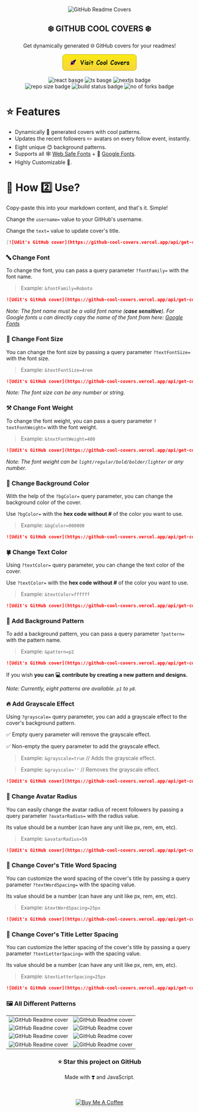 <div align="center">
 <img width="100px" src="https://user-images.githubusercontent.com/55291327/143779291-adc7c78a-e643-4bf5-962d-35ce2a7b7a91.png" align="center" alt="GitHub Readme Covers" />
 <h2 align="center">❄️ GITHUB COOL COVERS ❄️</h2>
 <p align="center">Get dynamically generated 🌐 GitHub covers for your readmes!</p>
 <a href="https://github-cool-covers.vercel.app" target="_blank">
 <img width="200px" src="public/images/visitpage.png" align="center" alt="visit cool covers page" />
 </a>
</div>
 <br />

<div align="center">
 <img src="https://img.shields.io/badge/react%20-%2320232a.svg?style=for-the-badge&logo=react&logoColor=%2361DAFB" alt="react basge" />
 <img src="https://img.shields.io/badge/typescript-%23007ACC.svg?style=for-the-badge&logo=typescript&logoColor=white" alt="ts basge" />
 <img src="https://img.shields.io/badge/Next-002E3B?style=for-the-badge&logo=nextdotjs&logoColor=#00DC82" alt="nextjs badge" />
 <br />
 <img src="https://img.shields.io/github/repo-size/uditkumar01/cool-covers?style=for-the-badge&color=blueviolet" alt="repo size badge" />
 <img src="https://img.shields.io/github/stars/uditkumar01/cool-covers?style=for-the-badge&color=silver" alt="build status badge" />
 <img src="https://img.shields.io/github/forks/uditkumar01/cool-covers?style=for-the-badge" alt="no of forks badge" />
 </div>


# ⭐ Features

- Dynamically 🤖 generated covers with cool patterns.
- Updates the recent followers ✏️ avatars on every follow event, instantly.
- Eight unique 😊 background patterns.
- Supports all 🕸️ [Web Safe Fonts](https://www.w3schools.com/cssref/css_websafe_fonts.asp) + 🤩 [Google Fonts](https://fonts.google.com/).
- Highly Customizable 📝.

# 📌 How 2️⃣ Use?

Copy-paste this into your markdown content, and that's it. Simple!

Change the `username=` value to your GitHub's username.

Change the `text=` value to update cover's title.

```md
[![Udit's GitHub cover](https://github-cool-covers.vercel.app/api/get-cover?username=uditkumar01&text=Hola,+I'm+Udit)](https://github.com/uditkumar01/cool-covers)
```

### 🔤 Change Font

To change the font, you can pass a query parameter `?fontFamily=` with the font name.

> Example: `&fontFamily=Roboto`

```md
![Udit's GitHub cover](https://github-cool-covers.vercel.app/api/get-cover?username=uditkumar01&text=Hola,+I'm+Udit&fontFamily=Roboto)
```

<em>Note: The font name must be a valid font name (**case sensitive**). For Google fonts u can directly copy the name of the font from here: <a href="https://fonts.google.com/">Google Fonts</a></em>

### 🐤 Change Font Size

You can change the font size by passing a query parameter `?textFontSize=` with the font size.

> Example: `&textFontSize=4rem`

```md
![Udit's GitHub cover](https://github-cool-covers.vercel.app/api/get-cover?username=uditkumar01&text=Hola,+I'm+Udit&textFontSize=4rem)
```

<em>Note: The font size can be any number or string.</em>

### ⚒️ Change Font Weight

To change the font weight, you can pass a query parameter `?textFontWeight=` with the font weight.

> Example: `&textFontWeight=400`

```md
![Udit's GitHub cover](https://github-cool-covers.vercel.app/api/get-cover?username=uditkumar01&text=Hola,+I'm+Udit&textFontWeight=400)
```

<em>Note: The font weight can be `light/regular/bold/bolder/lighter` or any number.</em>

### 🎨 Change Background Color

With the help of the `?bgColor=` query parameter, you can change the background color of the cover.

Use `?bgColor=` with the **hex code without #** of the color you want to use.

> Example: `&bgColor=000000`

```md
![Udit's GitHub cover](https://github-cool-covers.vercel.app/api/get-cover?username=uditkumar01&text=Hola,+I'm+Udit&bgColor=000000)
```

### :four_leaf_clover: Change Text Color

Using `?textColor=` query parameter, you can change the text color of the cover.

Use `?textColor=` with the **hex code without #** of the color you want to use.

> Example: `&textColor=ffffff`

```md
![Udit's GitHub cover](https://github-cool-covers.vercel.app/api/get-cover?username=uditkumar01&text=Hola,+I'm+Udit&textColor=ffffff)
```

### 💎 Add Background Pattern

To add a background pattern, you can pass a query parameter `?pattern=` with the pattern name.

> Example: `&pattern=p2`

```md
![Udit's GitHub cover](https://github-cool-covers.vercel.app/api/get-cover?username=uditkumar01&text=Hola,+I'm+Udit&pattern=p2)
```

If you wish **you can 💻 contribute by creating a new pattern and designs.**

<em>Note: Currently, eight patterns are available. `p1` to `p8`.</em>

### 🔥 Add Grayscale Effect

Using `?grayscale=` query parameter, you can add a grayscale effect to the cover's background pattern.

✅ Empty query parameter will remove the grayscale effect.

✅ Non-empty the query parameter to add the grayscale effect.

> Example: `&grayscale=true` // Adds the grayscale effect.

> Example: `&grayscale=''` // Removes the grayscale effect.

```md
![Udit's GitHub cover](https://github-cool-covers.vercel.app/api/get-cover?username=uditkumar01&text=Hola,+I'm+Udit&pattern=p2&grayscale=true)
```

### :large_blue_circle: Change Avatar Radius

You can easily change the avatar radius of recent followers by passing a query parameter `?avatarRadius=` with the radius value.

Its value should be a number (can have any unit like px, rem, em, etc).

> Example: `&avatarRadius=50`

```md
![Udit's GitHub cover](https://github-cool-covers.vercel.app/api/get-cover?username=uditkumar01&text=Hola,+I'm+Udit&pattern=p2&grayscale=true&avatarRadius=50)
```

### 📌 Change Cover's Title Word Spacing
You can customize the word spacing of the cover's title by passing a query parameter `?textWordSpacing=` with the spacing value.

Its value should be a number (can have any unit like px, rem, em, etc).

> Example: `&textWordSpacing=25px`

```md
![Udit's GitHub cover](https://github-cool-covers.vercel.app/api/get-cover?username=uditkumar01&text=Hola,+I'm+Udit&pattern=p2&textFontSize=6rem&textWordSpacing=25px)
```

### 📌 Change Cover's Title Letter Spacing
You can customize the letter spacing of the cover's title by passing a query parameter `?textLetterSpacing=` with the spacing value.

Its value should be a number (can have any unit like px, rem, em, etc).

> Example: `&textLetterSpacing=25px`

```md
![Udit's GitHub cover](https://github-cool-covers.vercel.app/api/get-cover?username=uditkumar01&text=Hola,+I'm+Udit&pattern=p2&textFontSize=6rem&textLetterSpacing=8px)
```

### 🖼️ All Different Patterns

<!-- get table of able images 2 cols -->

<table>
    <tr>
        <td>
            <img src="https://github-cool-covers.vercel.app/api/get-cover?username=sauravtom&text=Hi,+I'm+Saurav&pattern=p1&textFontSize=5rem&textWordSpacing=20px&textLetterSpacing=10px&maxage=31536000" alt="GitHub Readme cover" />
        </td>
        <td>
            <img src="https://github-cool-covers.vercel.app/api/get-cover?username=uditkumar01&text=Hola,+I'm+Udit&pattern=p2&bgColor=ff00aaaa&fontFamily=Rubik+Maze&maxage=31536000" alt="GitHub Readme cover" />
        </td>
    </tr>
    <tr>
        <td>
            <img src="https://github-cool-covers.vercel.app/api/get-cover?username=sohamsshah&text=Hello,+I%27m+Soham&pattern=p3&textFontSize=6rem&fontFamily=Luckiest+Guy&maxage=31536000" alt="GitHub Readme cover" />
        </td>
        <td>
            <img src="https://github-cool-covers.vercel.app/api/get-cover?username=SAYUK09&text=Hola,+I'm+Sayuri&pattern=p4&fontFamily=Bangers&maxage=31536000" alt="GitHub Readme cover" />
        </td>
    </tr>
    <tr>
        <td>
            <img src="https://github-cool-covers.vercel.app/api/get-cover?username=MehulKChaudhari&text=Hola,+I'm+Mehul&pattern=p5&fontFamily=Rock+Salt&textFontSize=5rem&maxage=31536000" alt="GitHub Readme cover" />
        </td>
        <td>
            <img src="https://github-cool-covers.vercel.app/api/get-cover?username=vivekgugnani&text=Hola,+I'm+Vivek&pattern=p6&fontFamily=Audiowide&maxage=31536000" alt="GitHub Readme cover" />
        </td>
    </tr>
    <tr>
        <td>
            <img src="https://github-cool-covers.vercel.app/api/get-cover?username=NadaaFarook&text=Hola,+I'm+Nada&pattern=p7&fontFamily=Silkscreen&maxage=31536000" alt="GitHub Readme cover" />
        </td>
        <td>
            <img src="https://github-cool-covers.vercel.app/api/get-cover?username=prerana1821&text=Hello,+I'm+Prerana&pattern=p8&fontFamily=Rubik+Distressed&maxage=31536000" alt="GitHub Readme cover" />
        </td>
    </tr>
</table>

<h3 align="center">⭐ Star this project on GitHub</h3>

<p align="center">Made with ❣️ and JavaScript.</p>

<br />

<p align="center"><a href="https://www.buymeacoffee.com/uditkumar01" target="_blank"><img src="https://www.buymeacoffee.com/assets/img/custom_images/orange_img.png" alt="Buy Me A Coffee" style="height: 41px !important;width: 174px !important;box-shadow: 0px 3px 2px 0px rgba(190, 190, 190, 0.5) !important;-webkit-box-shadow: 0px 3px 2px 0px rgba(190, 190, 190, 0.5) !important;" ></a></p>
